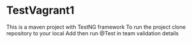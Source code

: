 # TestVagrant1
This is a maven project with TestNG framework
To run the project clone repository to your local
Add then run  @Test in team validation details
